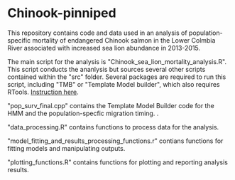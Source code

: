 # Chinook-pinniped

This repository contains code and data used in an analysis of population-specific mortality of endangered Chinook salmon in the Lower Colmbia River associated with increased sea lion abundance in 2013-2015.

The main script for the analysis is "Chinook_sea_lion_mortality_analysis.R". This script conducts the ananlysis but sources several other scripts contained within the "src" folder. Several packages are required to run this script, including "TMB" or "Template Model builder", which also requires RTools. [Instruction here](https://github.com/kaskr/adcomp/wiki/Download). 

"pop_surv_final.cpp" contains the Template Model Builder code for the HMM and the population-specfic migration timing. .

"data_processing.R" contains functions to process data for the analysis.

"model_fitting_and_results_processing_functions.r" contians functions for fitting models and manipulating outputs.

"plotting_functions.R" contains functions for plotting and reporting analysis results. 
